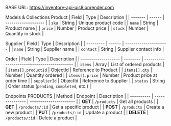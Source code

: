BASE URL: https://inventory-api-uis8.onrender.com

Models & Collections
Product
| Field   | Type   | Description         |
| ------- | ------ | ------------------- |
| `sku`   | String | Unique product code |
| `name`  | String | Product name        |
| `price` | Number | Product price       |
| `stock` | Number | Quantity in stock   |

Supplier
| Field     | Type   | Description           |
| --------- | ------ | --------------------- |
| `name`    | String | Supplier name         |
| `contact` | String | Supplier contact info |


Order
| Field               | Type     | Description                                 |
| ------------------- | -------- | ------------------------------------------- |
| `items`             | Array    | List of ordered products                    |
| `items[].productId` | ObjectId | Reference to Product                        |
| `items[].qty`       | Number   | Quantity ordered                            |
| `items[].price`     | Number   | Product price at order time                 |
| `supplierId`        | ObjectId | Reference to Supplier                       |
| `status`            | String   | Order status (`pending`, `completed`, etc.) |


Endpoints
PRODUCTS
| Method     | Endpoint        | Description            |
| ---------- | --------------- | ---------------------- |
| **GET**    | `/products`     | Get all products       |
| **GET**    | `/products/:id` | Get a specific product |
| **POST**   | `/products`     | Create a new product   |
| **PUT**    | `/products/:id` | Update a product       |
| **DELETE** | `/products/:id` | Delete a product       |
 

